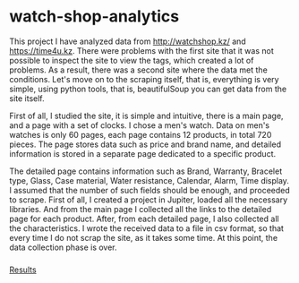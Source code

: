 # watch-shop-analytics

This project I have analyzed data from http://watchshop.kz/ and https://time4u.kz. There were 
problems with the first site that it was not possible to inspect the site to view the tags, which 
created a lot of problems. As a result, there was a second site where the data met the conditions.
Let's move on to the scraping itself, that is, everything is very simple, using python tools, that 
is, beautifulSoup you can get data from the site itself.

First of all, I studied the site, it is simple and intuitive, there is a main page, and a page with 
a set of clocks. I chose a men's watch. Data on men's watches is only 60 pages, each page contains 
12 products, in total 720 pieces. The page stores data such as price and brand name, and detailed 
information is stored in a separate page dedicated to a specific product.

The detailed page contains information such as Brand, Warranty, Bracelet type, Glass, Case 
material, Water resistance, Calendar, Alarm, Time display. I assumed that the number of such fields 
should be enough, and proceeded to scrape. First of all, I created a project in Jupiter, loaded all 
the necessary libraries. And from the main page I collected all the links to the detailed page for 
each product. After, from each detailed page, I also collected all the characteristics. I wrote the 
received data to a file in csv format, so that every time I do not scrap the site, as it takes some 
time. At this point, the data collection phase is over.

### 
[Results](https://github.com/Moali123-svg/wattch-shop-analytics/blob/main/project%20Results.pdf)
